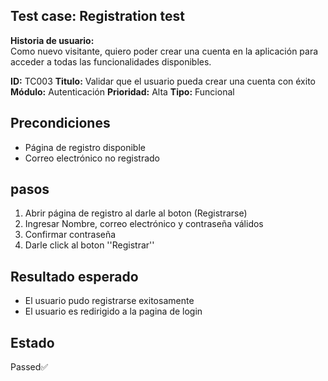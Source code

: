 ## Test case: Registration test

**Historia de usuario:**  
Como nuevo visitante, quiero poder crear una cuenta en la aplicación para acceder a todas las funcionalidades disponibles.

**ID:** TC003
**Titulo:** Validar que el usuario pueda crear una cuenta con éxito
**Módulo:** Autenticación
**Prioridad:** Alta
**Tipo:** Funcional

## Precondiciones

- Página de registro disponible
- Correo electrónico no registrado

## pasos

1. Abrir página de registro al darle al boton (Registrarse)
2. Ingresar Nombre, correo electrónico y contraseña válidos
3. Confirmar contraseña
4. Darle click al boton ''Registrar''

## Resultado esperado

- El usuario pudo registrarse exitosamente
- El usuario es redirigido a la pagina de login

## Estado

Passed✅